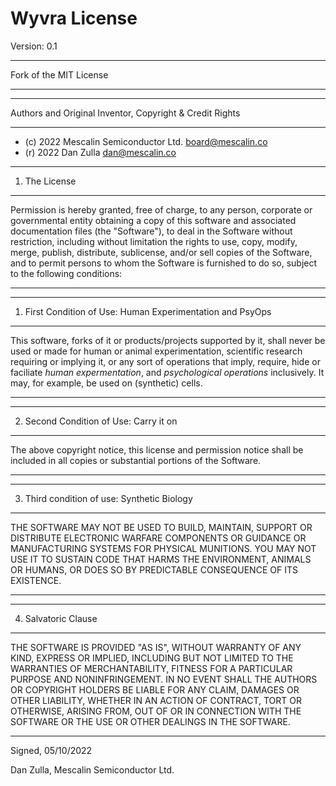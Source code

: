 Wyvra License
=============
Version: 0.1

*******************************************************************************
Fork of the MIT License
*******************************************************************************

*******************************************************************************
Authors and Original Inventor, Copyright & Credit Rights
*******************************************************************************

* (c) 2022 Mescalin Semiconductor Ltd. <board@mescalin.co>
* (r) 2022 Dan Zulla <dan@mescalin.co>

*******************************************************************************
1. The License
*******************************************************************************
Permission is hereby granted, free of charge, to any person, corporate or 
governmental entity obtaining a copy of this software and associated
documentation files (the "Software"), to deal in the Software without
restriction, including without limitation the rights to use, copy, modify,
merge, publish, distribute, sublicense, and/or sell copies of the Software,
and to permit persons to whom the Software is furnished to do so, subject to
the following conditions:
*******************************************************************************


*******************************************************************************
1. First Condition of Use: Human Experimentation and PsyOps
*******************************************************************************
This software, forks of it or products/projects supported by it, shall never
be used or made for human or animal experimentation, scientific research
requiring or implying it, or any sort of operations that imply, require, hide
or faciliate *human expermentation*, and *psychological operations* inclusively.
It may, for example, be used on (synthetic) cells.
*******************************************************************************


*******************************************************************************
2. Second Condition of Use: Carry it on
*******************************************************************************
The above copyright notice, this license and permission notice shall be
included in all copies or substantial portions of the Software.
*******************************************************************************


*******************************************************************************
3. Third condition of use: Synthetic Biology
*******************************************************************************
THE SOFTWARE MAY NOT BE USED TO BUILD, MAINTAIN, SUPPORT OR DISTRIBUTE 
ELECTRONIC WARFARE COMPONENTS OR GUIDANCE OR MANUFACTURING SYSTEMS FOR PHYSICAL
MUNITIONS. YOU MAY NOT USE IT TO SUSTAIN CODE THAT HARMS THE ENVIRONMENT,
ANIMALS OR HUMANS, OR DOES SO BY PREDICTABLE CONSEQUENCE OF ITS EXISTENCE.
*******************************************************************************


*******************************************************************************
4. Salvatoric Clause
*******************************************************************************
THE SOFTWARE IS PROVIDED "AS IS", WITHOUT WARRANTY OF ANY KIND, EXPRESS OR
IMPLIED, INCLUDING BUT NOT LIMITED TO THE WARRANTIES OF MERCHANTABILITY,
FITNESS FOR A PARTICULAR PURPOSE AND NONINFRINGEMENT. IN NO EVENT SHALL THE
AUTHORS OR COPYRIGHT HOLDERS BE LIABLE FOR ANY CLAIM, DAMAGES OR OTHER
LIABILITY, WHETHER IN AN ACTION OF CONTRACT, TORT OR OTHERWISE, ARISING FROM,
OUT OF OR IN CONNECTION WITH THE SOFTWARE OR THE USE OR OTHER DEALINGS IN THE
SOFTWARE.
*******************************************************************************


Signed, 05/10/2022 

Dan Zulla, Mescalin Semiconductor Ltd.

